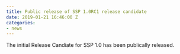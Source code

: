 ```yaml
---
title: Public release of SSP 1.0RC1 release candidate
date: 2019-01-21 16:46:00 Z
categories:
- news
---
```


The initial Release Candiate for SSP 1.0 has been publically released.

